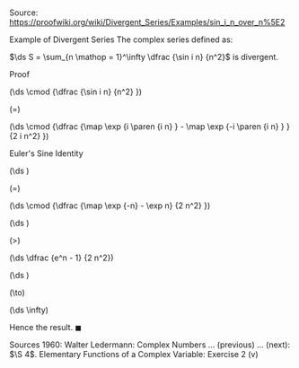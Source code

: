 # 

Source: https://proofwiki.org/wiki/Divergent_Series/Examples/sin_i_n_over_n%5E2

Example of Divergent Series
The complex series defined as:

$\ds S = \sum_{n \mathop = 1}^\infty \dfrac {\sin i n} {n^2}$
is divergent.


Proof













\(\ds \cmod {\dfrac {\sin i n} {n^2} }\)

\(=\)







\(\ds \cmod {\dfrac {\map \exp {i \paren {i n} } - \map \exp {-i \paren {i n} } } {2 i n^2} }\)





Euler's Sine Identity














\(\ds \)

\(=\)







\(\ds \cmod {\dfrac {\map \exp {-n} - \exp n} {2 n^2} }\)




















\(\ds \)

\(>\)







\(\ds \dfrac {e^n - 1} {2 n^2}\)




















\(\ds \)

\(\to\)







\(\ds \infty\)










Hence the result.
$\blacksquare$


Sources
1960: Walter Ledermann: Complex Numbers ... (previous) ... (next): $\S 4$. Elementary Functions of a Complex Variable: Exercise $2 \ \text {(v)}$




